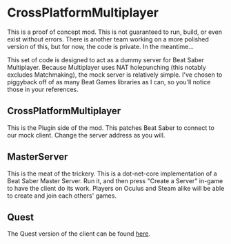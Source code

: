 # CrossPlatformMultiplayer

This is a proof of concept mod. This is not guaranteed to run, build, or even exist without errors.
There is another team working on a more polished version of this, but for now, the code is private.
In the meantime...

This set of code is designed to act as a dummy server for Beat Saber Multiplayer. Because Multiplayer uses NAT holepunching (this notably excludes Matchmaking), the mock server is relatively simple. I've chosen to piggyback off of as many Beat Games libraries as I can, so you'll notice those in your references.

## CrossPlatformMultiplayer
This is the Plugin side of the mod. This patches Beat Saber to connect to our mock client. Change the server address as you will.

## MasterServer
This is the meat of the trickery. This is a dot-net-core implementation of a Beat Saber Master Server. Run it, and then press "Create a Server" in-game to have the client do its work. Players on Oculus and Steam alike will be able to create and join each others' games.

## Quest
The Quest version of the client can be found [here](https://github.com/sc2ad/QuestCustomMulti).
